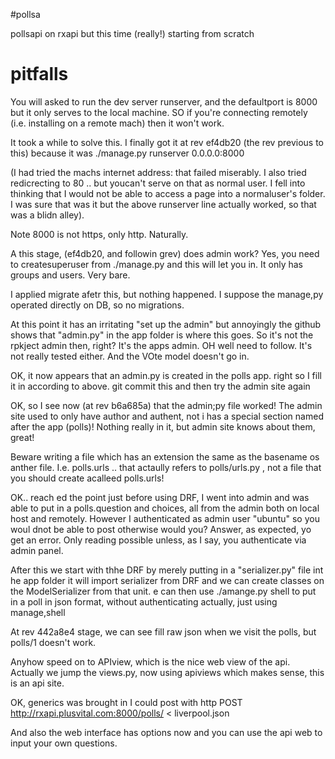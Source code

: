 #pollsa

pollsapi on rxapi but this time (really!) 
starting from scratch

# pitfalls
You will asked to run the dev server runserver, and the defaultport is 8000
but it only serves to the local machine. SO if you're connecting remotely (i.e. installing on a remote mach)
then it won't work. 

It took a while to solve this. I finally got it at rev ef4db20
(the rev previous to this) because it was
./manage.py runserver 0.0.0.0:8000

(I had tried the machs internet address: that failed miserably. I also tried redicrecting to 80 .. but youcan't
serve on that as normal user. I fell into thinking that I would not be able to access a page into a normaluser's
folder. I was sure that was it but the above runserver line actually worked, so that was a blidn alley).

Note 8000 is not https, only http. Naturally.

A this stage, (ef4db20, and followin grev) does admin work? Yes, you need to createsuperuser from ./manage.py
and this will let you in. It only has groups and users. Very bare.

I applied migrate afetr this, but nothing happened. I suppose the manage,py operated directly on DB, so no migrations.

At this point it has an irritating "set up the admin" but annoyingly the github shows that "admin.py" in 
the app folder is where this goes. So it's not the rpkject admin then, right? It's the apps admin. OH well need to follow.
It's not really tested either. And the VOte model doesn't go in.

OK, it now appears that an admin.py is created in the polls app. right so I fill it in according to above. git commit this
and then try the admin site again

OK, so I see now (at rev b6a685a) that the admin;py file worked! The admin site used to only have author and authent, not i
has a special section named after the app (polls)!  Nothing really in it, but admin site knows about them, great!


Beware writing a file which has an extension the same as the basename os anther file.
I.e. polls.urls .. that actaully refers to polls/urls.py , not a file that you should create acalleed polls.urls!

OK.. reach ed the point just before using DRF, I went into admin and was able to put in a polls.question
and choices, all from the admin both on local host and remotely. However I authenticated as admin user "ubuntu"
so you woul dnot be able to post otherwise would you? Answer, as expected, yo get an error. Only reading possible
unless, as I say, you authenticate via admin panel.

After this we start with thhe DRF by merely putting in a "serializer.py" file int he app folder
it will import serializer from DRF and we can create classes on the ModelSerializer from that unit.
e can then use ./amange.py shell to put in a poll in json format, without authenticating actually,
just using manage,shell

At rev 442a8e4 stage, we can see fill raw json when we visit the polls, but polls/1 doesn't work.

Anyhow speed on to APIview, which is the nice web view of the api. Actually we jump the views.py, now using apiviews
which makes sense, this is an api site.

OK, generics was brought in I could post with
 http POST http://rxapi.plusvital.com:8000/polls/  < liverpool.json

And also the web interface has options now and you can use the api web to input your own questions.
